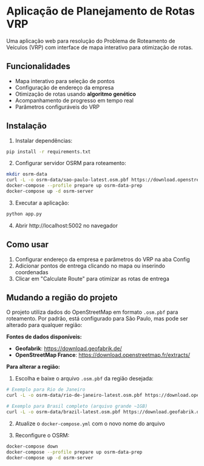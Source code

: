 # Aplicação de Planejamento de Rotas VRP

Uma aplicação web para resolução do Problema de Roteamento de Veículos (VRP) com interface de mapa interativo para otimização de rotas.

## Funcionalidades

- Mapa interativo para seleção de pontos
- Configuração de endereço da empresa
- Otimização de rotas usando **algoritmo genético**
- Acompanhamento de progresso em tempo real
- Parâmetros configuráveis do VRP

## Instalação

1. Instalar dependências:
```bash
pip install -r requirements.txt
```

2. Configurar servidor OSRM para roteamento:
```bash
mkdir osrm-data
curl -L -o osrm-data/sao-paulo-latest.osm.pbf https://download.openstreetmap.fr/extracts/south-america/brazil/southeast/sao-paulo.osm.pbf
docker-compose --profile prepare up osrm-data-prep
docker-compose up -d osrm-server
```

3. Executar a aplicação:
```bash
python app.py
```

4. Abrir http://localhost:5002 no navegador

## Como usar

1. Configurar endereço da empresa e parâmetros do VRP na aba Config
2. Adicionar pontos de entrega clicando no mapa ou inserindo coordenadas
3. Clicar em "Calculate Route" para otimizar as rotas de entrega

## Mudando a região do projeto

O projeto utiliza dados do OpenStreetMap em formato `.osm.pbf` para roteamento. Por padrão, está configurado para São Paulo, mas pode ser alterado para qualquer região:

**Fontes de dados disponíveis:**
- **Geofabrik**: https://download.geofabrik.de/
- **OpenStreetMap France**: https://download.openstreetmap.fr/extracts/

**Para alterar a região:**

1. Escolha e baixe o arquivo `.osm.pbf` da região desejada:
```bash
# Exemplo para Rio de Janeiro
curl -L -o osrm-data/rio-de-janeiro-latest.osm.pbf https://download.openstreetmap.fr/extracts/south-america/brazil/southeast/rio-de-janeiro.osm.pbf

# Exemplo para Brasil completo (arquivo grande ~1GB)
curl -L -o osrm-data/brazil-latest.osm.pbf https://download.geofabrik.de/south-america/brazil-latest.osm.pbf
```

2. Atualize o `docker-compose.yml` com o novo nome do arquivo

3. Reconfigure o OSRM:
```bash
docker-compose down
docker-compose --profile prepare up osrm-data-prep
docker-compose up -d osrm-server
```
